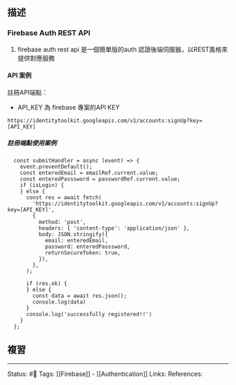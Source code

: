 ## 描述


### Firebase Auth REST API
1. firebase auth rest api 是一個簡單版的auth 認證後端伺服器，以REST風格來提供對應服務


#### API 案例

註冊API端點：
- API_KEY 為 firebase 專案的API KEY
```
https://identitytoolkit.googleapis.com/v1/accounts:signUp?key=[API_KEY]
```




##### 註冊端點使用案例

```
  const submitHandler = async (event) => {
    event.preventDefault();
    const enteredEmail = emailRef.current.value;
    const enteredPasssword = passwordRef.current.value;
    if (isLogin) {
    } else {
      const res = await fetch(
        'https://identitytoolkit.googleapis.com/v1/accounts:signUp?key=[API_KEY]',
        {
          method: 'post',
          headers: { 'content-type': 'application/json' },
          body: JSON.stringify({
            email: enteredEmail,
            password: enteredPasssword,
            returnSecureToken: true,
          }),
        },
      );

      if (res.ok) {
      } else {
        const data = await res.json();
        console.log(data)
      }
      console.log('successfully registered!!')
    }
  };
```




## 複習


---
Status: #🌱 
Tags:
[[Firebase]] - [[Authentication]]
Links:
References: